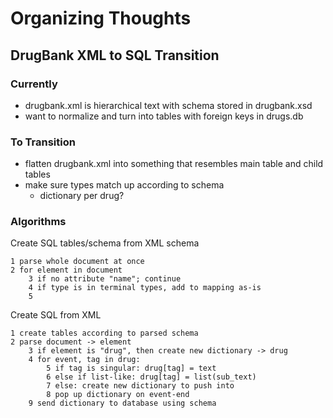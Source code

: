 # Organizing Thoughts

## DrugBank XML to SQL Transition

### Currently

- drugbank.xml is hierarchical text with schema stored in drugbank.xsd
- want to normalize and turn into tables with foreign keys in drugs.db

### To Transition

- flatten drugbank.xml into something that resembles main table and child tables
- make sure types match up according to schema
    - dictionary per drug?

### Algorithms

Create SQL tables/schema from XML schema


```
1 parse whole document at once
2 for element in document
    3 if no attribute "name"; continue
    4 if type is in terminal types, add to mapping as-is
    5 
```

Create SQL from XML

```
1 create tables according to parsed schema
2 parse document -> element
    3 if element is "drug", then create new dictionary -> drug
    4 for event, tag in drug:
        5 if tag is singular: drug[tag] = text
        6 else if list-like: drug[tag] = list(sub_text)
        7 else: create new dictionary to push into
        8 pop up dictionary on event-end
    9 send dictionary to database using schema
```
